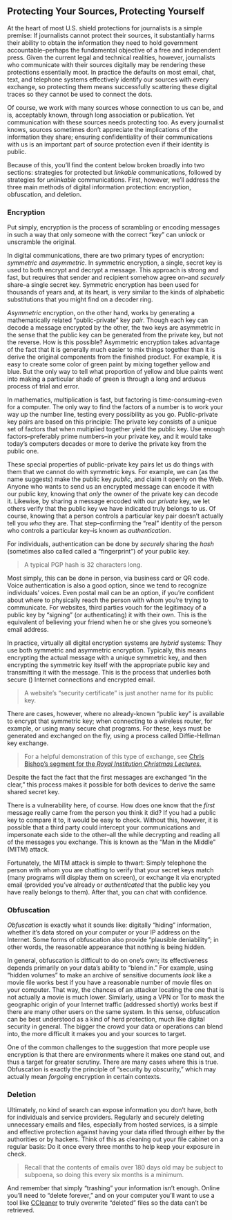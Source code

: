 Protecting Your Sources, Protecting Yourself
--------------------------------------------

At the heart of most U.S. shield protections for journalists is a simple
premise: If journalists cannot protect their sources, it substantially
harms their ability to obtain the information they need to hold
government accountable–perhaps the fundamental objective of a free and
independent press. Given the current legal and technical realities,
however, journalists who communicate with their sources digitally may be
rendering these protections essentially moot. In practice the defaults
on most email, chat, text, and telephone systems effectively identify
our sources with every exchange, so protecting them means successfully
scattering these digital traces so they cannot be used to connect the
dots.

Of course, we work with many sources whose connection to us can be, and
is, acceptably known, through long association or publication. Yet
communication with these sources needs protecting too. As every
journalist knows, sources sometimes don’t appreciate the implications of
the information they share; ensuring confidentiality of their
communications with us is an important part of source protection even if
their identity is public.

Because of this, you’ll find the content below broken broadly into two
sections: strategies for protected but *linkable* communications,
followed by strategies for *unlinkable* communications. First, however,
we’ll address the three main methods of digital information protection:
encryption, obfuscation, and deletion.

### Encryption

Put simply, encryption is the process of scrambling or encoding messages
in such a way that only someone with the correct “key” can unlock or
unscramble the original.

In digital communications, there are two primary types of encryption:
*symmetric* and *asymmetric*. In symmetric encryption, a single, secret
key is used to both encrypt and decrypt a message. This approach is
strong and fast, but requires that sender and recipient somehow agree
on–and *securely* share–a single secret key. Symmetric encryption has
been used for thousands of years and, at its heart, is very similar to
the kinds of alphabetic substitutions that you might find on a decoder
ring.

*Asymmetric* encryption, on the other hand, works by generating a
mathematically related “public-private” key *pair*. Though each key can
decode a message encrypted by the other, the two keys are asymmetric in
the sense that the public key can be generated from the private key, but
not the reverse. How is this possible? Asymmetric encryption takes
advantage of the fact that it is generally much easier to mix things
together than it is derive the original components from the finished
product. For example, it is easy to create some color of green paint by
mixing together yellow and blue. But the only way to tell what
proportion of yellow and blue paints went into making a particular shade
of green is through a long and arduous process of trial and error.

In mathematics, multiplication is fast, but factoring is
time-consuming–even for a computer. The only way to find the factors of
a number is to work your way up the number line, testing every
possibility as you go. Public-private key pairs are based on this
principle: The private key consists of a unique set of factors that when
multiplied together yield the public key. Use enough factors–preferably
prime numbers–in your private key, and it would take today’s computers
decades or more to derive the private key from the public one.

These special properties of public-private key pairs let us do things
with them that we cannot do with symmetric keys. For example, we can (as
the name suggests) make the public key *public*, and claim it openly on
the Web. Anyone who wants to send us an encrypted message can encode it
with our public key, knowing that *only* the owner of the private key
can decode it. Likewise, by sharing a message encoded with our *private*
key, we let others verify that the public key we have indicated truly
belongs to us. Of course, knowing that a person controls a particular
key pair doesn’t actually tell you *who* they are. That step–confirming
the “real” identity of the person who controls a particular key–is known
as *authentication*.

For individuals, authentication can be done by *securely* sharing the
*hash* (sometimes also called called a “fingerprint”) of your public
key.

> A typical PGP hash is 32 characters long.

Most simply, this can be done in person, via business card or QR code.
Voice authentication is also a good option, since we tend to recognize
individuals’ voices. Even postal mail can be an option, if you’re
confident about where to physically reach the person with whom you’re
trying to communicate. For websites, third parties vouch for the
legitimacy of a public key by “signing” (or authenticating) it with
their own. This is the equivalent of believing your friend when he or
she gives you someone’s email address.

In practice, virtually all digital encryption systems are *hybrid*
systems: They use both symmetric and asymmetric encryption. Typically,
this means encrypting the actual message with a unique symmetric key,
and then encrypting the symmetric key itself with the appropriate public
key and transmitting it with the message. This is the process that
underlies both secure () Internet connections and encrypted email.

> A website’s “security certificate” is just another name for its public
> key.


There are cases, however, where no already-known “public key” is
available to encrypt that symmetric key; when connecting to a wireless
router, for example, or using many secure chat programs. For these, keys
must be generated and exchanged on the fly, using a process called
Diffie-Hellman key exchange.

> For a helpful demonstration of this type of exchange, see [Chris
> Bishop’s segment for the *Royal Institution Christmas
> Lectures.*](http://www.youtube.com/watch?v=U62S8SchxX4)

Despite the fact the fact that the first messages are exchanged “in the
clear,” this process makes it possible for both devices to derive the
same shared secret key.

There is a vulnerability here, of course. How does one know that the
*first* message really came from the person you think it did? If you had
a public key to compare it to, it would be easy to check. Without this,
however, it is possible that a third party could intercept your
communications and impersonate each side to the other–all the while
decrypting and reading all of the messages you exchange. This is known
as the “Man in the Middle” (MITM) attack.

Fortunately, the MITM attack is simple to thwart: Simply telephone the
person with whom you are chatting to verify that your secret keys match
(many programs will display them on screen), or exchange it via
encrypted email (provided you’ve already or *authenticated* that the
public key you have really belongs to them). After that, you can chat
with confidence.

### Obfuscation

*Obfuscation* is exactly what it sounds like: digitally “hiding”
information, whether it’s data stored on your computer or your IP
address on the Internet. Some forms of obfuscation also provide
“plausible deniability”; in other words, the reasonable appearance that
nothing is being hidden.

In general, obfuscation is difficult to do on one’s own; its
effectiveness depends primarily on your data’s ability to “blend in.”
For example, using “hidden volumes” to make an archive of sensitive
documents *look* like a movie file works best if you have a reasonable
number of movie files on your computer. That way, the chances of an
attacker locating the one that is not actually a movie is much lower.
Similarly, using a VPN or Tor to mask the geographic origin of your
Internet traffic (addressed shortly) works best if there are many other
users on the same system. In this sense, obfuscation can be best
understood as a kind of herd protection, much like digital security in
general. The bigger the crowd your data or operations can blend into,
the more difficult it makes you and your sources to target.

One of the common challenges to the suggestion that more people use
encryption is that there are environments where it makes one stand out,
and thus a target for greater scrutiny. There are many cases where this
is true. Obfuscation is exactly the principle of “security by
obscurity,” which may actually mean *forgoing* encryption in certain
contexts.

### Deletion

Ultimately, no kind of search can expose information you don’t have,
both for individuals and service providers. Regularly and securely
deleting unnecessary emails and files, especially from hosted services,
is a simple and effective protection against having your data rifled
through either by the authorities or by hackers. Think of this as
cleaning out your file cabinet on a regular basis: Do it once every
three months to help keep your exposure in check.

> Recall that the contents of emails over 180 days old may be subject to
> subpoena, so doing this every six months is a minimum.

And remember that simply “trashing” your information isn’t enough.
Online you’ll need to “delete forever,” and on your computer you’ll want
to use a tool like [CCleaner](http://ccleaner.en.softonic.com/) to truly overwrite
“deleted” files so the data can’t be retrieved.